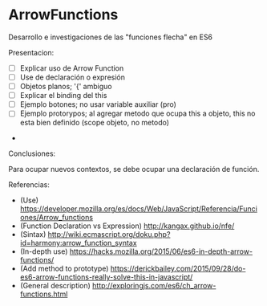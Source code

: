 # ArrowFunctions
Desarrollo e investigaciones de las "funciones flecha" en ES6

Presentacion:
 - [ ] Explicar uso de Arrow Function
 - [ ] Use de declaración o expresión
 - [ ] Objetos planos; '{' ambiguo
 - [ ] Explicar el binding del this
 - [ ] Ejemplo botones; no usar variable auxiliar (pro) 
 - [ ] Ejemplo protorypos; al agregar metodo que ocupa this a objeto, this no esta bien definido (scope objeto, no metodo)
 - 
Conclusiones:

Para ocupar nuevos contextos, se debe ocupar una declaración de función.

Referencias:
 - (Use) https://developer.mozilla.org/es/docs/Web/JavaScript/Referencia/Funciones/Arrow_functions
 - (Function Declaration vs Expression) http://kangax.github.io/nfe/
 - (Sintax) http://wiki.ecmascript.org/doku.php?id=harmony:arrow_function_syntax
 - (In-depth use) https://hacks.mozilla.org/2015/06/es6-in-depth-arrow-functions/ 
 - (Add method to prototype) https://derickbailey.com/2015/09/28/do-es6-arrow-functions-really-solve-this-in-javascript/
 - (General description) http://exploringjs.com/es6/ch_arrow-functions.html

